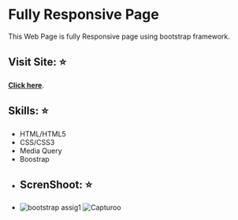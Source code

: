 # Fully Responsive Page 
This Web Page is fully Responsive page using bootstrap framework.

## Visit Site: :star:
 **[Click here](https://aseelalnajar2001.github.io/Fully-Responsive-Page/)**.

## Skills: :star:
* HTML/HTML5
* CSS/CSS3
* Media Query
* Boostrap
* ## ScrenShoot: :star:
* ![bootstrap assig1](https://user-images.githubusercontent.com/63051374/111871785-9bfac480-8994-11eb-9a58-5f4cc9cf4983.PNG)
![Capturoo](https://user-images.githubusercontent.com/63051374/111871900-280cec00-8995-11eb-8441-e3dc2f6f7ec2.PNG)

